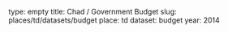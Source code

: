 type: empty
title: Chad / Government Budget
slug: places/td/datasets/budget
place: td
dataset: budget
year: 2014
